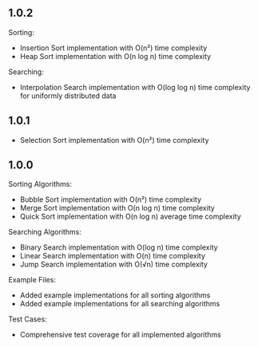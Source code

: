 ## 1.0.2

Sorting:

- Insertion Sort implementation with O(n²) time complexity
- Heap Sort implementation with O(n log n) time complexity

Searching:

- Interpolation Search implementation with O(log log n) time complexity for uniformly distributed data

## 1.0.1

- Selection Sort implementation with O(n²) time complexity

## 1.0.0

Sorting Algorithms:

- Bubble Sort implementation with O(n²) time complexity
- Merge Sort implementation with O(n log n) time complexity
- Quick Sort implementation with O(n log n) average time complexity

Searching Algorithms:

- Binary Search implementation with O(log n) time complexity
- Linear Search implementation with O(n) time complexity
- Jump Search implementation with O(√n) time complexity

Example Files:

- Added example implementations for all sorting algorithms
- Added example implementations for all searching algorithms

Test Cases:

- Comprehensive test coverage for all implemented algorithms
